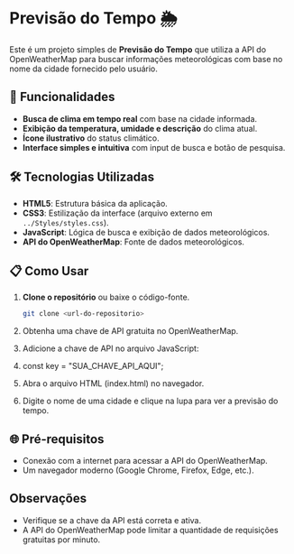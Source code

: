 # Previsão do Tempo 🌦️

Este é um projeto simples de **Previsão do Tempo** que utiliza a API do OpenWeatherMap para buscar informações meteorológicas com base no nome da cidade fornecido pelo usuário. 

## 🚀 Funcionalidades

- **Busca de clima em tempo real** com base na cidade informada.  
- **Exibição da temperatura, umidade e descrição** do clima atual.
- **Ícone ilustrativo** do status climático.
- **Interface simples e intuitiva** com input de busca e botão de pesquisa.

## 🛠️ Tecnologias Utilizadas

- **HTML5**: Estrutura básica da aplicação.
- **CSS3**: Estilização da interface (arquivo externo em `../Styles/styles.css`).
- **JavaScript**: Lógica de busca e exibição de dados meteorológicos.
- **API do OpenWeatherMap**: Fonte de dados meteorológicos.

## 📋 Como Usar

1. **Clone o repositório** ou baixe o código-fonte.  
   ```bash
   git clone <url-do-repositorio>
2. Obtenha uma chave de API gratuita no OpenWeatherMap.

3. Adicione a chave de API no arquivo JavaScript:
4. const key = "SUA_CHAVE_API_AQUI";
5. Abra o arquivo HTML (index.html) no navegador.
6. Digite o nome de uma cidade e clique na lupa para ver a previsão do tempo.

## 🌐 Pré-requisitos
- Conexão com a internet para acessar a API do OpenWeatherMap.
- Um navegador moderno (Google Chrome, Firefox, Edge, etc.).

## Observações
- Verifique se a chave da API está correta e ativa.
- A API do OpenWeatherMap pode limitar a quantidade de requisições gratuitas por minuto.
